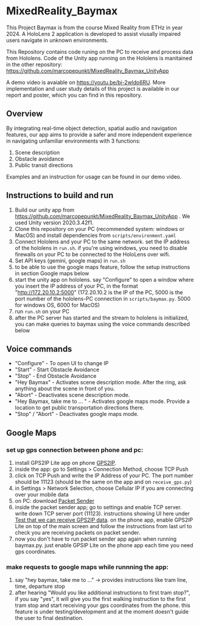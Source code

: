 # MixedReality_Baymax
This Project Baymax is from the course Mixed Reality from ETHz in year 2024. A HoloLens 2 application is developed to assist viusally impaired users navigate in unknown environments.

This Repository contains code runing on the PC to receive and process data from Hololens. Code of the Unity app running on the Hololens is manitained in the other repository: https://github.com/marcopepunkt/MixedReality_Baymax_UnityApp

A demo video is avaiable on https://youtu.be/bi-2wldo6RU. More implementation and user study details of this project is available in our report and poster, which you can find in this repository.

## Overview
By integrating real-time object detection, spatial audio and navigation features, our app aims to provide a safer and more independent experience in navigating unfamiliar environments with 3 functions:
1. Scene description
2. Obstacle avoidance
3. Public transit directions

Examples and an instruction for usage can be found in our demo video.

## Instructions to build and run
1. Build our unity app from https://github.com/marcopepunkt/MixedReality_Baymax_UnityApp . We used Unity version 2020.3.42f1.
2. Clone this repository on your PC (recommended system: windows or MacOS) and install dependencies from `scripts/environment.yaml`
3. Connect Hololens and your PC to the same network. set the IP address of the hololens in `run.sh`. if you're using windows, you need to disable firewalls on your PC to be connected to the HoloLens over wifi.
4. Set API keys (gemini, google maps) in `run.sh`
5. to be able to use the google maps feature, follow the setup instructions in section Google maps below
6. start the unity app on hololens. say "Configure" to open a window where you insert the IP address of your PC, in the format "http://172.20.10.2:5000" (172.20.10.2 is the IP of the PC, 5000 is the port number of the hololens-PC connection in `scripts/baymax.py`. 5000 for windows OS, 6000 for MacOS)
7. run `run.sh` on your PC
8. after the PC server has started and the stream to hololens is initialized, you can make queries to baymax using the voice commands described below

## Voice commands
- "Configure" - To open UI to change IP 
- "Start" - Start Obstacle Avoidance
- "Stop" - End Obstacle Avoidance
- "Hey Baymax" - Activates scene description mode. After the ring, ask anything about the scene in front of you.
- "Abort" - Deactivates scene description mode.
- "Hey Baymax, take me to ... " - Activates google maps mode. Provide a location to get public transportation directions there.
- "Stop" / "Abort" - Deactivates google maps mode.

## Google Maps

### set up gps connection between phone and pc:
1. install GPS2IP Lite app on phone [GPS2IP](https://www.google.com/url?sa=t&source=web&rct=j&opi=89978449&url=https://apps.apple.com/us/app/gps2ip-lite/id1562823492&ved=2ahUKEwjtvvLtoKKKAxXThv0HHX4zIIwQFnoECBcQAQ&usg=AOvVaw3MjoYW7jSYqW38cMqiVWUS).
2. inside the app: go to Settings > Connection Method, choose TCP Push
3. click on TCP Push and write the IP Address of your PC. The port number should be 11123 (should be the same on the app and on `receive_gps.py`)
4. in Settings > Network Selection, choose Cellular IP if you are connecting over your mobile data
5. on PC: download [Packet Sender](http://packetsender.com/)
6. inside the packet sender app; go to settings and enable TCP server. write down TCP server port (11123). instructions showing UI here under [Test that we can receive GPS2IP data](https://capsicumdreams.com/gps2ip/tcpPushMode.php). on the phone app, enable GPS2IP Lite on top of the main screen and follow the instructions from last url to check you are receiving packets on packet sender.
7. now you don't have to run packet sender app again when running baymax.py. just enable GPSIP Lite on the phone app each time you need gps coordinates.

### make requests to google maps while runnning the app:
1. say "hey baymax, take me to ..." -> provides instructions like tram line, time, departure stop
3. after hearing "Would you like additional instructions to first tram stop?", if you say "yes", it will give you the first walking instruction to the first tram stop and start receiving your gps coordinates from the phone. this feature is under testing/development and at the moment doesn't guide the user to final destination.

